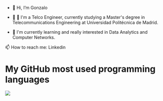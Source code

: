- 👋 Hi, I’m Gonzalo
- 🌱 🔭 I'm a Telco Engineer, currently studying a Master's degree in Telecommunications Engineering at Universidad Politécnica de Madrid.

- 🌱 I'm currently learning and really interested in Data Analytics and Computer Networks.

📫 How to reach me: Linkedin
<!---
gonzaloazcarater/gonzaloazcarater is a ✨ special ✨ repository because its `README.md` (this file) appears on your GitHub profile.
You can click the Preview link to take a look at your changes.
--->

# My GitHub most used programming languages
<img src="https://github-readme-stats.vercel.app/api/top-langs/?username=gonzaloazcarater"/>
